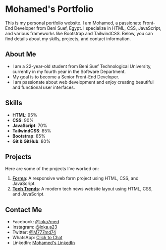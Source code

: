 # Mohamed's Portfolio

This is my personal portfolio website. I am Mohamed, a passionate Front-End Developer from Beni Suef, Egypt. I specialize in HTML, CSS, JavaScript, and various frameworks like Bootstrap and TailwindCSS. Below, you can find details about my skills, projects, and contact information.

## About Me
- I am a 22-year-old student from Beni Suef Technological University, currently in my fourth year in the Software Department.
- My goal is to become a Senior Front-End Developer.
- I am passionate about web development and enjoy creating beautiful and functional user interfaces.

## Skills
- **HTML**: 95%
- **CSS**: 90%
- **JavaScript**: 70%
- **TailwindCSS**: 85%
- **Bootstrap**: 85%
- **Git & GitHub**: 80%

## Projects
Here are some of the projects I've worked on:
1. **[Forma](https://thismohamed.github.io/Forma/)**: A responsive web form project using HTML, CSS, and JavaScript.
2. **[Tech Trends](https://thismohamed.github.io/TechTrends/)**: A modern tech news website layout using HTML, CSS, and JavaScript.

## Contact Me
- Facebook: [@loka7med](https://www.facebook.com/loka7med)
- Instagram: [@loka.a23](https://www.instagram.com/loka.a23)
- Twitter: [@M777md74](https://twitter.com/M777md74)
- WhatsApp: [Click to Chat](https://wa.me/201060671290)
- LinkedIn: [Mohamed's LinkedIn](https://www.linkedin.com/in/m77md/)

